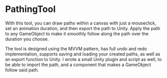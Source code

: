 # PathingTool
With this tool, you can draw paths within a canvas with just a mouseclick, set an animation duration, and then export the path to Unity. Apply the path to any GameObject to make it smoothly follow along the path over the duration you choose.

The tool is designed using the MVVM pattern, has full undo and redo implementation, supports saving and loading your created paths, as well as an export function to Unity. I wrote a small Unity plugin and script as well, to be able to import the path, and a component that makes a GameObject follow said path.
